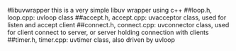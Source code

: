 #libuvwrapper
    this is a very simple libuv wrapper using c++
##loop.h, loop.cpp: 
    uvloop class
##accept.h, accept.cpp:
    uvacceptor class, used for listen and accept client
##connect.h, connect.cpp:
    uvconnector class, used for client connect to server, or  server holding connection with clients
##timer.h, timer.cpp:
    uvtimer class, also driven by uvloop



